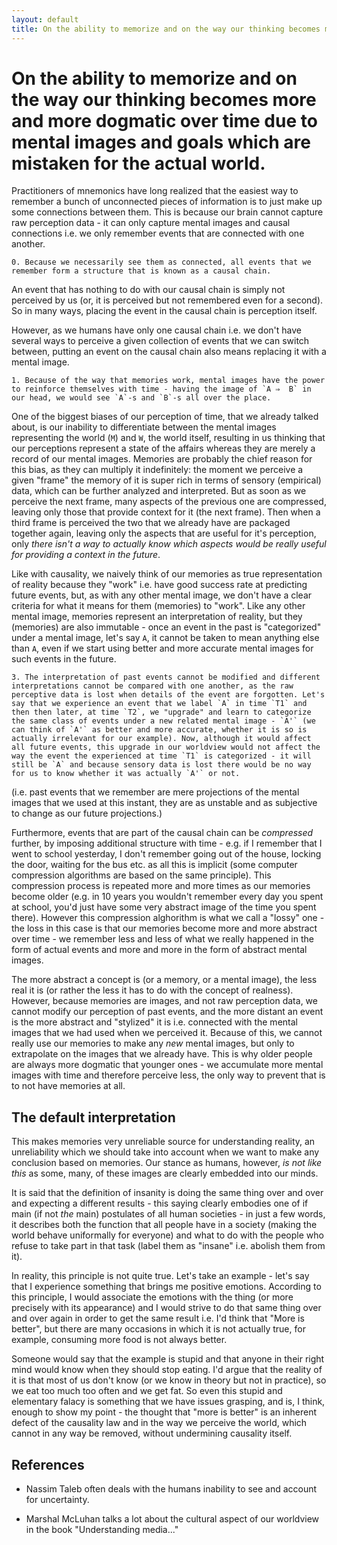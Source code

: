 ```yaml
---
layout: default
title: On the ability to memorize and on the way our thinking becomes more and more dogmatic over time due to mental images and goals which are mistaken for the actual world.  
---
```


On the ability to memorize and on the way our thinking becomes more and more dogmatic over time due to mental images and goals which are mistaken for the actual world.
===

Practitioners of mnemonics have long realized that the easiest way to remember a bunch of unconnected pieces of information is to just make up some connections between them. This is because our brain cannot capture raw perception data - it can only capture mental images and causal connections i.e. we only remember events that are connected with one another. 

```
0. Because we necessarily see them as connected, all events that we remember form a structure that is known as a causal chain.
```

An event that has nothing to do with our causal chain is simply not perceived by us (or, it is perceived but not remembered even for a second). So in many ways, placing the event in the causal chain is perception itself.

However, as we humans have only one causal chain i.e. we don't have several ways to perceive a given collection of events that we can switch between, putting an event on the causal chain also means replacing it with a mental image.

```
1. Because of the way that memories work, mental images have the power to reinforce themselves with time - having the image of `A ⇒  B` in our head, we would see `A`-s and `B`-s all over the place. 
```

One of the biggest biases of our perception of time, that we already talked about, is our inability to differentiate between the mental images representing the world (`M`) and `W`, the world itself, resulting in us thinking that our perceptions represent a state of the affairs whereas they are merely a record of our mental images. Memories are probably the chief reason for this bias, as they can multiply it indefinitely: the moment we perceive a given "frame" the memory of it is super rich in terms of sensory (empirical) data, which can be further analyzed and interpreted. But as soon as we perceive the next frame, many aspects of the previous one are compressed, leaving only those that provide context for it (the next frame). Then when a third frame is perceived the two that we already have are packaged together again, leaving only the aspects that are useful for it's perception, only *there isn't a way to actually know which aspects would be really useful for providing a context in the future*. 

Like with causality, we naively think of our memories as true representation of reality because they "work" i.e. have good success rate at predicting future events, but, as with any other mental image, we don't have a clear criteria for what it means for them (memories) to "work". Like any other mental image, memories represent an interpretation of reality, but they (memories) are also immutable - once an event in the past is "categorized" under a mental image, let's say `A`, it cannot be taken to mean anything else than `A`, even if we start using better and more accurate mental images for such events in the future.

```
3. The interpretation of past events cannot be modified and different interpretations cannot be compared with one another, as the raw perceptive data is lost when details of the event are forgotten. Let's say that we experience an event that we label `A` in time `T1` and then then later, at time `T2`, we "upgrade" and learn to categorize the same class of events under a new related mental image - `A'` (we can think of `A'` as better and more accurate, whether it is so is actually irrelevant for our example). Now, although it would affect all future events, this upgrade in our worldview would not affect the way the event the experienced at time `T1` is categorized - it will still be `A` and because sensory data is lost there would be no way for us to know whether it was actually `A'` or not.
```

(i.e. past events that we remember are mere projections of the mental images that we used at this instant, they are as unstable and as subjective to change as our future projections.)


Furthermore, events that are part of the causal chain can be *compressed* further, by imposing additional structure with time - e.g. if I remember that I went to school yesterday, I don't remember going out of the house, locking the door, waiting for the bus etc. as all this is implicit (some computer compression algorithms are based on the same principle). This compression process is repeated more and more times as our memories become older (e.g. in 10 years you wouldn't remember every day you spent at school, you'd just have some very abstract image of the time you spent there). However this compression alghorithm is what we call a "lossy" one - the loss in this case is that our memories become more and more abstract over time - we remember less and less of what we really happened in the form of actual events and more and more in the form of abstract mental images.

The more abstract a concept is (or a memory, or a mental image), the less real it is (or rather the less it has to do with the concept of realness). However, because memories are images, and not raw perception data, we cannot modify our perception of past events, and the more distant an event is the more abstract and "stylized" it is i.e. connected with the mental images that we had used when we perceived it. Because of this, we cannot really use our memories to make any *new* mental images, but only to extrapolate on the images that we already have. This is why older people are always more dogmatic that younger ones - we accumulate more mental images with time and therefore perceive less, the only way to prevent that is to not have memories at all.  


The default interpretation
---

This makes memories very unreliable source for understanding reality, an unreliability which we should take into account when we want to make any conclusion based on memories. Our stance as humans, however, *is not like this* as some, many, of these images are clearly embedded into our minds. 


It is said that the definition of insanity is doing the same thing over and over and expecting a different results - this saying clearly embodies one of if main (if not *the* main) postulates of all human societies - in just a few words, it describes both the function that all people have in a society (making the world behave uniformally for everyone) and what to do with the people who refuse to take part in that task (label them as "insane" i.e. abolish them from it). 

In reality, this principle is not quite true. Let's take an example - let's say that I experience something that brings me positive emotions. According to this principle, I would associate the emotions with the thing (or more precisely with its appearance) and I would strive to do that same thing over and over again in order to get the same result i.e. I'd think that "More is better", but there are many occasions in which it is not actually true, for example, consuming more food is not always better. 

Someone would say that the example is stupid and that anyone in their right mind would know when they should stop eating. I'd argue that the reality of it is that most of us don't know (or we know in theory but not in practice), so we eat too much too often and we get fat. So even this stupid and elementary falacy is something that we have issues grasping, and is, I think, enough to show my point - the thought that "more is better" is an inherent defect of the causality law and in the way we perceive the world, which cannot in any way be removed, without undermining causality itself.

References
---

- Nassim Taleb often deals with the humans inability to see and account for uncertainty.

- Marshal McLuhan talks a lot about the cultural aspect of our worldview in the book "Understanding media..."
